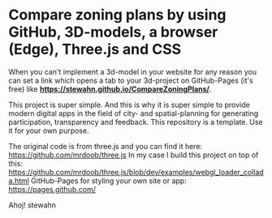 # Compare zoning plans by using GitHub, 3D-models, a browser (Edge), Three.js and CSS

When you can't implement a 3d-model in your website for any reason you can set a link which opens a tab to your 3d-project on GitHub-Pages (it's free) like **https://stewahn.github.io/CompareZoningPlans/**.

This project is super simple. And this is why it is super simple to provide modern digital apps in the field of city- and spatial-planning for generating participation, transparency and feedback. This repository is a template. Use it for your own purpose.

The original code is from three.js and you can find it here: https://github.com/mrdoob/three.js
In my case I build this project on top of this: https://github.com/mrdoob/three.js/blob/dev/examples/webgl_loader_collada.html
GitHub-Pages for styling your own site or app: https://pages.github.com/

Ahoj!
stewahn
